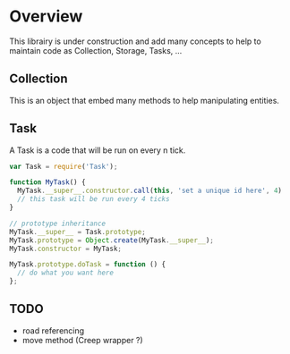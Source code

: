 # Overview

This librairy is under construction and add many concepts to help to maintain code as Collection, Storage, Tasks, ...

## Collection

This is an object that embed many methods to help manipulating entities.

## Task

A Task is a code that will be run on every n tick.

```javascript
var Task = require('Task');

function MyTask() {
  MyTask.__super__.constructor.call(this, 'set a unique id here', 4)
  // this task will be run every 4 ticks
}

// prototype inheritance
MyTask.__super__ = Task.prototype;
MyTask.prototype = Object.create(MyTask.__super__);
MyTask.constructor = MyTask;

MyTask.prototype.doTask = function () {
  // do what you want here
};
```

## TODO

- road referencing
- move method (Creep wrapper ?)
